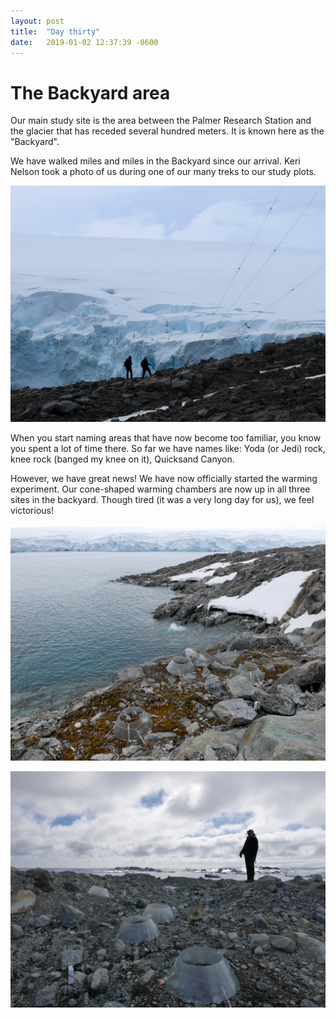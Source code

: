 ```yaml
---
layout: post
title:  "Day thirty"
date:   2019-01-02 12:37:39 -0600
---
```

# The Backyard area
Our main study site is the area between the Palmer Research Station and the glacier that has receded several hundred meters. It is known here as the "Backyard". 

We have walked miles and miles in the Backyard since our arrival. Keri Nelson took a photo of us during one of our many treks to our study plots.

![Trekking through the backyard](/assets/blog_photos/190102/from_keri_7536.jpg)

When you start naming areas that have now become too familiar, you know you spent a lot of time there. So far we have names like: Yoda (or Jedi) rock, knee rock (banged my knee on it), Quicksand Canyon. 

However, we have great news! We have now officially started the warming experiment. Our cone-shaped warming chambers are now up in all three sites in the backyard. Though tired (it was a very long day for us), we feel victorious!

![Site three backyard](/assets/blog_photos/190102/p1070173.jpg)

![Site one by the glacier](/assets/blog_photos/190102/p1070175.jpg)


